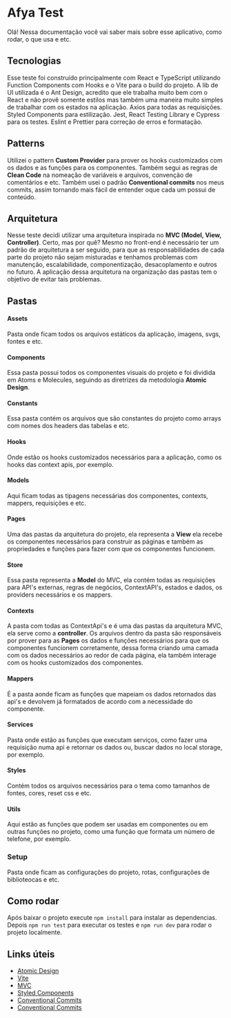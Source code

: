 # Afya Test

Olá! Nessa documentação você vai saber mais sobre esse aplicativo, como rodar, o que usa e etc.

## Tecnologias

Esse teste foi construído principalmente com React e TypeScript utilizando Function Components com Hooks e o Vite para o build do projeto.
A lib de UI utilizada é o Ant Design, acredito que ele trabalha muito bem com o React e não provê somente estilos mas também uma maneira muito simples de trabalhar com os estados na aplicação.
Axios para todas as requisições.
Styled Components para estilização.
Jest, React Testing Library e Cypress para os testes.
Eslint e Prettier para correção de erros e formatação.

## Patterns

Utilizei o pattern **Custom Provider** para prover os hooks customizados com os dados e as funções para os componentes. Também segui as regras de **Clean Code** na nomeação de variáveis e arquivos, convenção de comentários e etc.
Também usei o padrão **Conventional commits** nos meus commits, assim tornando mais fácil de entender oque cada um possui de conteúdo.

## Arquitetura

Nesse teste decidi utilizar uma arquitetura inspirada no **MVC (Model, View, Controller)**.
Certo, mas por quê? Mesmo no front-end é necessário ter um padrão de arquitetura a ser seguido, para que as responsabilidades de cada parte do projeto não sejam misturadas e tenhamos problemas com manutenção, escalabilidade, componentização, desacoplamento e outros no futuro. A aplicação dessa arquitetura na organização das pastas tem o objetivo de evitar tais problemas.

## Pastas

#### Assets

Pasta onde ficam todos os arquivos estáticos da aplicação, imagens, svgs, fontes e etc.

#### Components

Essa pasta possui todos os componentes visuais do projeto e foi dividida em Atoms e Molecules, seguindo as diretrizes da metodologia **Atomic Design**.

#### Constants

Essa pasta contém os arquivos que são constantes do projeto como arrays com nomes dos headers das tabelas e etc.

#### Hooks

Onde estão os hooks customizados necessários para a aplicação, como os hooks das context apis, por exemplo.

#### Models

Aqui ficam todas as tipagens necessárias dos componentes, contexts, mappers, requisições e etc.

#### Pages

Uma das pastas da arquitetura do projeto, ela representa a **View** ela recebe os componentes necessários para construir as páginas e também as propriedades e funções para fazer com que os componentes funcionem.

#### Store

Essa pasta representa a **Model** do MVC, ela contém todas as requisições para API's externas, regras de negócios, ContextAPI's, estados e dados, os providers necessários e os mappers.

#### Contexts

A pasta com todas as ContextApi's e é uma das pastas da arquitetura MVC, ela serve como a **controller**. Os arquivos dentro da pasta são responsáveis por prover para as **Pages** os dados e funções necessários para que os componentes funcionem corretamente, dessa forma criando uma camada com os dados necessários ao redor de cada página, ela também interage com os hooks customizados dos componentes.

#### Mappers

É a pasta aonde ficam as funções que mapeiam os dados retornados das api's e devolvem já formatados de acordo com a necessidade do componente.

#### Services

Pasta onde estão as funções que executam serviços, como fazer uma requisição numa api e retornar os dados ou, buscar dados no local storage, por exemplo.

#### Styles

Contém todos os arquivos necessários para o tema como tamanhos de fontes, cores, reset css e etc.

#### Utils

Aqui estão as funções que podem ser usadas em componentes ou em outras funções no projeto, como uma função que formata um número de telefone, por exemplo.

### Setup

Pasta onde ficam as configurações do projeto, rotas, configurações de biblioteocas e etc.

## Como rodar

Após baixar o projeto execute `npm install` para instalar as dependencias.
Depois `npm run test` para executar os testes e `npm run dev` para rodar o projeto localmente.

## Links úteis

- [Atomic Design](https://medium.com/pretux/atomic-design-o-que-%C3%A9-como-surgiu-e-sua-import%C3%A2ncia-para-a-cria%C3%A7%C3%A3o-do-design-system-e3ac7b5aca2c)
- [Vite](https://vitejs.dev/)
- [MVC](https://www.devmedia.com.br/introducao-ao-padrao-mvc/29308)
- [Styled Components](https://styled-components.com/docs)
- [Conventional Commits](https://medium.com/linkapi-solutions/conventional-commits-pattern-3778d1a1e657)
- [Conventional Commits](https://medium.com/linkapi-solutions/conventional-commits-pattern-3778d1a1e657)
